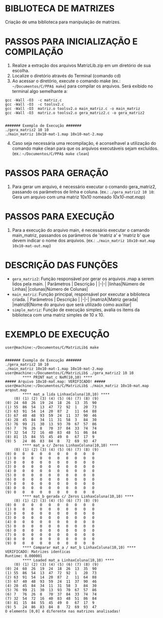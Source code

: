 # BIBLIOTECA DE MATRIZES 
Criação de uma biblioteca para manipulação de matrizes.

# PASSOS PARA INICIALIZAÇÃO E COMPILAÇÃO
1. Realize a extração dos arquivos MatrizLib.zip em um diretório de sua escolha.
2. Localize o diretório através do Terminal (comando cd)
3. Ao acessar o diretório, execute o comando make (ex.: `~/Documentos/C/PPA$ make`) para compilar os arquivos. Será exibido no terminal algo semelhante a:
```
gcc -Wall -O3  -c matriz.c
gcc -Wall -O3  -c toolsv2.c
gcc -Wall -O3  matriz.o toolsv2.o main_matriz.c -o main_matriz 
gcc -Wall -O3  matriz.o toolsv2.o gera_matriz2.c -o gera_matriz2 


####### Exemplo de Execução #######
./gera_matriz2 10 10
./main_matriz 10x10-mat-1.map 10x10-mat-2.map
```
4. Caso seja necessária uma recompilação, é aconselhavel a utilização do comando make clean para que os arquivos executáveis sejam excluídos. (ex.: `~/Documentos/C/PPA$ make clean`)

# PASSOS PARA GERAÇÃO
1. Para gerar um arquivo, é necessário executar o comando gera_matriz2, passando os parâmetros de linha e coluna. (ex.: `./gera_matriz2 10 10`: Gera um arquivo com uma matriz 10x10 nomeado _10x10-mat.map_)

# PASSOS PARA EXECUÇÃO
1. Para a execução do arquivo main, é necessário executar o camando main_matriz, passandos os parâmetros de 'matriz a' e 'matriz b' que devem indicar o nome dos arquivos. (ex.: `./main_matriz 10x10-mat.map 10x10-mat-out.map`)

# DESCRIÇÃO DAS FUNÇÕES
* `gera_matriz2`: Função responsável por gerar os arquivos .map a serem lidos pela main.
    | Parâmetros  | Descrição     |
    |-|-|
    |linhas|Número de Linhas|
    |colunas|Número de Colunas|
* `main_matriz`: Função principal, responsável por executar a biblioteca criada.
    | Parâmetros  | Descrição     |
    |-|-|
    |matrizA|Matriz gerada|
    |matrizB|Nome do arquivo que será utilizado como auxiliar|
* `simple_matriz`: Função de execução simples, avalia os items da biblioteca com uma matriz simples de 10 x 10.

# EXEMPLO DE EXECUÇÃO
```
user@machine:~/Documentos/C/MatrizLib$ make


####### Exemplo de Execução #######
./gera_matriz2 10 10
./main_matriz 10x10-mat-1.map 10x10-mat-2.map
user@machine:~/Documentos/C/MatrizLib$ ./gera_matriz2 10 10
		**** PRINT mat_c NxM(10,10) **** 
##### Arquivo 10x10-mat.map: VERIFICADO! #####
user@machine:~/Documentos/C/MatrizLib$ ./main_matriz 10x10-mat.map arqout.map
		**** mat_a lida LinhaxColuna(10,10) **** 
	(0)	(1)	(2)	(3)	(4)	(5)	(6)	(7)	(8)	(9)
(0)	24	60	26	19	24	18	26	13	35	90
(1)	55	86	54	13	47	72	92	1	20	73
(2)	63	91	54	14	20	87	2	11	64	88
(3)	67	40	48	93	59	24	11	37	90	46
(4)	28	45	84	34	11	31	58	3	84	30
(5)	76	99	21	30	13	93	70	67	57	86
(6)	7	76	26	8	70	37	84	33	74	74
(7)	32	54	72	16	40	83	48	51	86	84
(8)	81	15	84	55	45	49	0	67	17	9
(9)	5	24	86	83	84	8	72	69	93	47
		**** mat_a c/ Zeros LinhaxColuna(10,10) **** 
	(0)	(1)	(2)	(3)	(4)	(5)	(6)	(7)	(8)	(9)
(0)	0	0	0	0	0	0	0	0	0	0
(1)	0	0	0	0	0	0	0	0	0	0
(2)	0	0	0	0	0	0	0	0	0	0
(3)	0	0	0	0	0	0	0	0	0	0
(4)	0	0	0	0	0	0	0	0	0	0
(5)	0	0	0	0	0	0	0	0	0	0
(6)	0	0	0	0	0	0	0	0	0	0
(7)	0	0	0	0	0	0	0	0	0	0
(8)	0	0	0	0	0	0	0	0	0	0
(9)	0	0	0	0	0	0	0	0	0	0
		**** mat_b gerada c/ Zeros LinhaxColuna(10,10) **** 
	(0)	(1)	(2)	(3)	(4)	(5)	(6)	(7)	(8)	(9)
(0)	0	0	0	0	0	0	0	0	0	0
(1)	0	0	0	0	0	0	0	0	0	0
(2)	0	0	0	0	0	0	0	0	0	0
(3)	0	0	0	0	0	0	0	0	0	0
(4)	0	0	0	0	0	0	0	0	0	0
(5)	0	0	0	0	0	0	0	0	0	0
(6)	0	0	0	0	0	0	0	0	0	0
(7)	0	0	0	0	0	0	0	0	0	0
(8)	0	0	0	0	0	0	0	0	0	0
(9)	0	0	0	0	0	0	0	0	0	0
		**** Comparar mat_a / mat_b LinhaxColuna(10,10) **** 
VERIFICADO: Matrizes identicas
Runtime: 0.000001
		**** Loaded mat_a LinhaxColuna(10,10) **** 
	(0)	(1)	(2)	(3)	(4)	(5)	(6)	(7)	(8)	(9)
(0)	24	60	26	19	24	18	26	13	35	90
(1)	55	86	54	13	47	72	92	1	20	73
(2)	63	91	54	14	20	87	2	11	64	88
(3)	67	40	48	93	59	24	11	37	90	46
(4)	28	45	84	34	11	31	58	3	84	30
(5)	76	99	21	30	13	93	70	67	57	86
(6)	7	76	26	8	70	37	84	33	74	74
(7)	32	54	72	16	40	83	48	51	86	84
(8)	81	15	84	55	45	49	0	67	17	9
(9)	5	24	86	83	84	8	72	69	93	47
O elemento [0,0] é diferente nas matrizes analisadas!
```